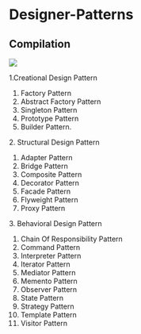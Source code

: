 # Designer-Patterns
## Compilation


<img src="https://techvidvan.com/tutorials/wp-content/uploads/sites/2/2020/06/Types-of-Design-Pattern-in-Java.jpg">






<p>1.Creational Design Pattern</p>
<ol>
<li>Factory Pattern</li>
<li>Abstract Factory Pattern</li>
<li>Singleton Pattern</li>
<li>Prototype Pattern</li>
<li>Builder Pattern.</li>
</ol>
<p>2. Structural Design Pattern</p>
<ol>
<li>Adapter Pattern</li>
<li>Bridge Pattern</li>
<li>Composite Pattern</li>
<li>Decorator Pattern</li>
<li>Facade Pattern</li>
<li>Flyweight Pattern</li>
<li>Proxy Pattern</li>
</ol>
<p>3. Behavioral Design Pattern</p>
<ol>
<li>Chain Of Responsibility Pattern</li>
<li>Command Pattern</li>
<li>Interpreter Pattern</li>
<li>Iterator Pattern</li>
<li>Mediator Pattern</li>
<li>Memento Pattern</li>
<li>Observer Pattern</li>
<li>State Pattern</li>
<li>Strategy Pattern</li>
<li>Template Pattern</li>
<li>Visitor Pattern</li>
</ol>
